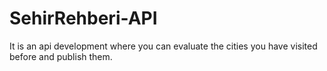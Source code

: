 # SehirRehberi-API
 It is an api development where you can evaluate the cities you have visited before and publish them.
